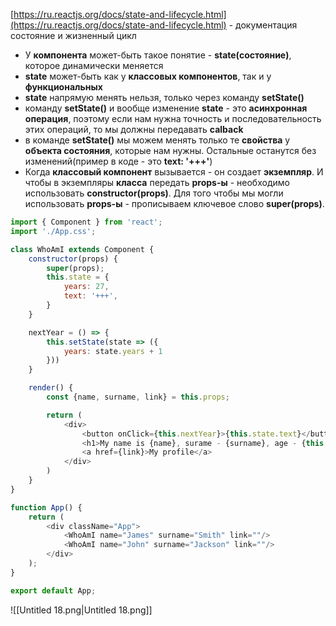 [https://ru.reactjs.org/docs/state-and-lifecycle.html](https://ru.reactjs.org/docs/state-and-lifecycle.html) - документация состояние и жизненный цикл

  

- У **компонента** может-быть такое понятие - **state(состояние)**, которое динамически меняется
- **state** может-быть как у **классовых компонентов**, так и у **функциональных**
- **state** напрямую менять нельзя, только через команду **setState()**
- команду **setState()** и вообще изменение **state** - это **асинхронная операция**, поэтому если нам нужна точность и последовательность этих операций, то мы должны передавать **calback**
- в команде **setState()** мы можем менять только те **свойства** у **объекта состояния**, которые нам нужны. Остальные останутся без изменений(пример в коде - это **text: '+++'**)
- Когда **классовый компонент** вызывается - он создает **экземпляр**. И чтобы в экземпляры **класса** передать **props-ы** - необходимо использовать **constructor(props)**. Для того чтобы мы могли использовать **props-ы** - прописываем ключевое слово **super(props)**.

```JavaScript
import { Component } from 'react';
import './App.css';

class WhoAmI extends Component {
    constructor(props) {
        super(props);
        this.state = {
            years: 27,
            text: '+++',
        }
    }

    nextYear = () => {
        this.setState(state => ({
            years: state.years + 1
        }))
    }

    render() {
        const {name, surname, link} = this.props;

        return (
            <div>
                <button onClick={this.nextYear}>{this.state.text}</button>
                <h1>My name is {name}, surame - {surname}, age - {this.state.years}</h1>
                <a href={link}>My profile</a>
            </div>
        )
    }
}

function App() {
    return (
        <div className="App">
            <WhoAmI name="James" surname="Smith" link=""/>
            <WhoAmI name="John" surname="Jackson" link=""/>
        </div>
    );
}

export default App;
```

![[Untitled 18.png|Untitled 18.png]]